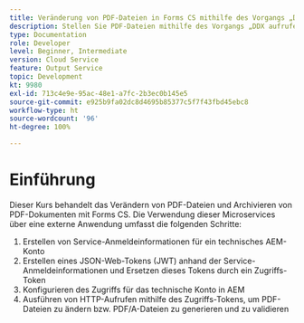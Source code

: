 ```yaml
---
title: Veränderung von PDF-Dateien in Forms CS mithilfe des Vorgangs „DDX aufrufen“
description: Stellen Sie PDF-Dateien mithilfe des Vorgangs „DDX aufrufen“ zusammen.
type: Documentation
role: Developer
level: Beginner, Intermediate
version: Cloud Service
feature: Output Service
topic: Development
kt: 9980
exl-id: 713c4e9e-95ac-48e1-a7fc-2b3ec0b145e5
source-git-commit: e925b9fa02dc8d4695b85377c5f7f43fbd45ebc8
workflow-type: ht
source-wordcount: '96'
ht-degree: 100%

---
```


# Einführung

Dieser Kurs behandelt das Verändern von PDF-Dateien und Archivieren von PDF-Dokumenten mit Forms CS. Die Verwendung dieser Microservices über eine externe Anwendung umfasst die folgenden Schritte:

1. Erstellen von Service-Anmeldeinformationen für ein technisches AEM-Konto
1. Erstellen eines JSON-Web-Tokens (JWT) anhand der Service-Anmeldeinformationen und Ersetzen dieses Tokens durch ein Zugriffs-Token
1. Konfigurieren des Zugriffs für das technische Konto in AEM
1. Ausführen von HTTP-Aufrufen mithilfe des Zugriffs-Tokens, um PDF-Dateien zu ändern bzw. PDF/A-Dateien zu generieren und zu validieren
